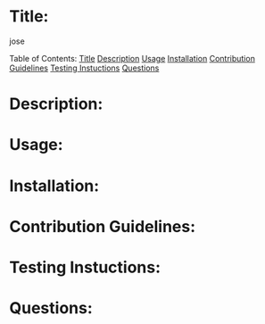 

# Title: 
jose


Table of Contents:
[Title](#title)
[Description](#description)
[Usage](#usage)
[Installation](#installation)
[Contribution Guidelines](#contribution-guidelines)
[Testing Instuctions](#testing-instuctions)
[Questions](#questions)



# Description:
    


# Usage: 

    

# Installation: 

    

# Contribution Guidelines:

    

# Testing Instuctions:

    

# Questions:
 

